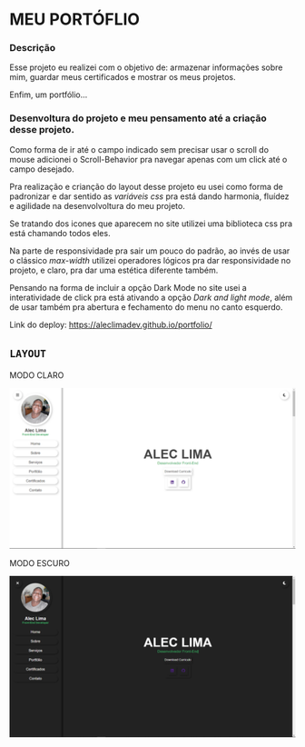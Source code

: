 # MEU PORTÓFLIO 

### Descrição

Esse projeto eu realizei com o objetivo de: armazenar informações sobre mim, guardar meus certificados e mostrar os meus projetos. 

Enfim, um portfólio...

### Desenvoltura do projeto e meu pensamento até a criação desse projeto. 

Como forma de ir até o campo indicado sem precisar usar o scroll do mouse adicionei o Scroll-Behavior pra navegar apenas com um click até o campo desejado. 

Pra realização e crianção do layout desse projeto eu usei como forma de padronizar e dar sentido as _variáveis css_ pra está dando harmonia, fluídez e agilidade na desenvolvoltura do meu projeto.

Se tratando dos icones que aparecem no site utilizei uma biblioteca css pra está chamando todos eles.

Na parte de responsividade pra sair um pouco do padrão, ao invés de usar o clássico _max-width_ utilizei operadores lógicos pra dar responsividade no projeto, e claro, pra dar uma estética diferente também.

Pensando na forma de incluir a opção Dark Mode no site usei a interatividade de click pra está ativando a opção _Dark and light mode_, além de usar também pra abertura e fechamento do menu no canto esquerdo.

Link do deploy: https://aleclimadev.github.io/portfolio/


## `LAYOUT`

MODO CLARO

![IMAGE](assets/modoLight.PNG)

MODO ESCURO

![IMAGE](assets/modoDark.PNG)



